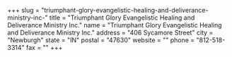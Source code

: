 +++
slug = "triumphant-glory-evangelistic-healing-and-deliverance-ministry-inc-"
title = "Triumphant Glory Evangelistic Healing and Deliverance Ministry Inc."
name = "Triumphant Glory Evangelistic Healing and Deliverance Ministry Inc."
address = "406 Sycamore Street"
city = "Newburgh"
state = "IN"
postal = "47630"
website = ""
phone = "812-518-3314"
fax = ""
+++

